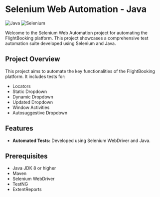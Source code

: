 # **Selenium Web Automation - Java**

![Java](https://img.shields.io/badge/Java-ED8B00?style=flat&logo=java&logoColor=white) ![Selenium](https://img.shields.io/badge/Selenium-43B02A?style=flat&logo=selenium&logoColor=white)

Welcome to the Selenium Web Automation project for automating the FlightBooking platform. This project showcases a comprehensive test automation suite developed using Selenium and Java.

## Project Overview
This project aims to automate the key functionalities of the FlightBooking platform. It includes tests for:

- Locators
- Static Dropdown
- Dynamic Dropdown
- Updated Dropdown
- Window Activities
- Autosuggestive Dropdown

## Features
- **Automated Tests:** Developed using Selenium WebDriver and Java.

## Prerequisites
- Java JDK 8 or higher
- Maven
- Selenium WebDriver
- TestNG
- ExtentReports
